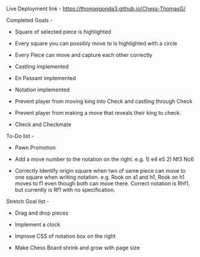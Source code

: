 Live Deployment link - https://thomasgonda3.github.io/Chess-ThomasG/

Completed Goals -

- Square of selected piece is highlighted

- Every square you can possibly move to is highlighted with a circle

- Every Piece can move and capture each other correctly

- Castling implemented

- En Passant implemented

- Notation implemented

- Prevent player from moving king into Check and castling through Check

- Prevent player from making a move that reveals their king to check.

- Check and Checkmate

To-Do list -  

- Pawn Promotion

- Add a move number to the notation on the right. e.g. 1) e4 e5 2) Nf3 Nc6

- Correctly Identify origin square when two of same piece can move to one square when writing notation.  e.g. Rook on a1 and h1, Rook on h1 moves to f1 even though both can move there.  Correct notation is Rhf1, but currently is Rf1 with no specification.

Stretch Goal list -

- Drag and drop pieces

- Implement a clock

- Improve CSS of notation box on the right

- Make Chess Board shrink and grow with page size
